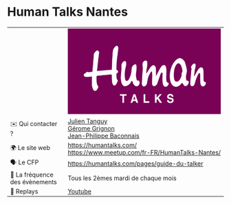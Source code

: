 # Human Talks Nantes

|                                |                                                                                                                                                                          |
| ------------------------------ | ------------------------------------------------------------------------------------------------------------------------------------------------------------------------ |
|                                | ![logo](logo.jpeg)                                                                                                                                                       |
| ✉️ Qui contacter ?             | [Julien Tanguy](https://twitter.com/jutanguy) <br/>[Gérome Grignon](https://twitter.com/GeromeGrignon)<br/>[Jean-Philippe Baconnais](https://twitter.com/JPhi_Baconnais) |
| 🌍 Le site web                 | https://humantalks.com/ <br/> https://www.meetup.com/fr-FR/HumanTalks-Nantes/                                                                                            |
| 🗣 Le CFP                       | https://humantalks.com/pages/guide-du-talker                                                                                                                             |
| 📆 La fréquence des évènements | Tous les 2èmes mardi de chaque mois                                                                                                                                      |
| 🎥 Replays                     | [Youtube](https://www.youtube.com/c/HumanTalks)                                                                                                                          |
